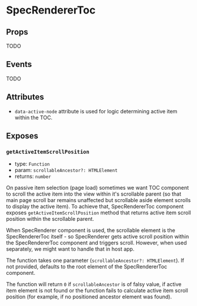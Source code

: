 # SpecRendererToc

## Props

TODO

## Events

TODO

## Attributes

* `data-active-node` attribute is used for logic determining active item within the TOC.

## Exposes

### `getActiveItemScrollPosition`

* type: `Function`
* param: `scrollableAncestor?: HTMLElement`
* returns: `number`

On passive item selection (page load) sometimes we want TOC component to scroll the active item into the view within it's scrollable parent (so that main page scroll bar remains unaffected but scrollable aside element scrolls to display the active item). To achieve that, SpecRendererToc component exposes `getActiveItemScrollPosition` method that returns active item scroll position within the scrollable parent.

When SpecRenderer component is used, the scrollable element is the SpecRendererToc itself - so SpecRenderer gets active scroll position within the SpecRendererToc component and triggers scroll. However, when used separately, we might want to handle that in host app.

The function takes one parameter (`scrollableAncestor?: HTMLElement`). If not provided, defaults to the root element of the SpecRendererToc component.

The function will return `0` if `scrollableAncestor` is of falsy value, if active item element is not found or the function fails to calculate active item scroll position (for example, if no positioned ancestor element was found).
